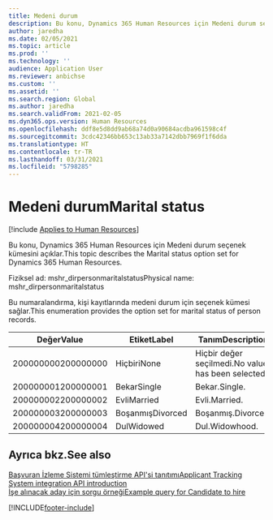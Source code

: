 ```yaml
---
title: Medeni durum
description: Bu konu, Dynamics 365 Human Resources için Medeni durum seçenek kümesini açıklar.
author: jaredha
ms.date: 02/05/2021
ms.topic: article
ms.prod: ''
ms.technology: ''
audience: Application User
ms.reviewer: anbichse
ms.custom: ''
ms.assetid: ''
ms.search.region: Global
ms.author: jaredha
ms.search.validFrom: 2021-02-05
ms.dyn365.ops.version: Human Resources
ms.openlocfilehash: ddf8e5d8dd9ab68a74d0a90684acdba961598c4f
ms.sourcegitcommit: 3cdc42346bb653c13ab33a7142dbb7969f1f6dda
ms.translationtype: HT
ms.contentlocale: tr-TR
ms.lasthandoff: 03/31/2021
ms.locfileid: "5798285"
---
```

# <a name="marital-status"></a><span data-ttu-id="1b3fa-103">Medeni durum</span><span class="sxs-lookup"><span data-stu-id="1b3fa-103">Marital status</span></span>

[!include [Applies to Human Resources](../includes/applies-to-hr.md)]

<span data-ttu-id="1b3fa-104">Bu konu, Dynamics 365 Human Resources için Medeni durum seçenek kümesini açıklar.</span><span class="sxs-lookup"><span data-stu-id="1b3fa-104">This topic describes the Marital status option set for Dynamics 365 Human Resources.</span></span>

<span data-ttu-id="1b3fa-105">Fiziksel ad: mshr_dirpersonmaritalstatus</span><span class="sxs-lookup"><span data-stu-id="1b3fa-105">Physical name: mshr_dirpersonmaritalstatus</span></span>

<span data-ttu-id="1b3fa-106">Bu numaralandırma, kişi kayıtlarında medeni durum için seçenek kümesi sağlar.</span><span class="sxs-lookup"><span data-stu-id="1b3fa-106">This enumeration provides the option set for marital status of person records.</span></span>

| <span data-ttu-id="1b3fa-107">Değer</span><span class="sxs-lookup"><span data-stu-id="1b3fa-107">Value</span></span> | <span data-ttu-id="1b3fa-108">Etiket</span><span class="sxs-lookup"><span data-stu-id="1b3fa-108">Label</span></span> | <span data-ttu-id="1b3fa-109">Tanım</span><span class="sxs-lookup"><span data-stu-id="1b3fa-109">Description</span></span> |
| --- | --- | --- |
| <span data-ttu-id="1b3fa-110">200000000</span><span class="sxs-lookup"><span data-stu-id="1b3fa-110">200000000</span></span> | <span data-ttu-id="1b3fa-111">Hiçbiri</span><span class="sxs-lookup"><span data-stu-id="1b3fa-111">None</span></span> | <span data-ttu-id="1b3fa-112">Hiçbir değer seçilmedi.</span><span class="sxs-lookup"><span data-stu-id="1b3fa-112">No value has been selected.</span></span>
| <span data-ttu-id="1b3fa-113">200000001</span><span class="sxs-lookup"><span data-stu-id="1b3fa-113">200000001</span></span> | <span data-ttu-id="1b3fa-114">Bekar</span><span class="sxs-lookup"><span data-stu-id="1b3fa-114">Single</span></span> | <span data-ttu-id="1b3fa-115">Bekar.</span><span class="sxs-lookup"><span data-stu-id="1b3fa-115">Single.</span></span> |
| <span data-ttu-id="1b3fa-116">200000002</span><span class="sxs-lookup"><span data-stu-id="1b3fa-116">200000002</span></span> | <span data-ttu-id="1b3fa-117">Evli</span><span class="sxs-lookup"><span data-stu-id="1b3fa-117">Married</span></span> | <span data-ttu-id="1b3fa-118">Evli.</span><span class="sxs-lookup"><span data-stu-id="1b3fa-118">Married.</span></span> |
| <span data-ttu-id="1b3fa-119">200000003</span><span class="sxs-lookup"><span data-stu-id="1b3fa-119">200000003</span></span> | <span data-ttu-id="1b3fa-120">Boşanmış</span><span class="sxs-lookup"><span data-stu-id="1b3fa-120">Divorced</span></span> | <span data-ttu-id="1b3fa-121">Boşanmış.</span><span class="sxs-lookup"><span data-stu-id="1b3fa-121">Divorced.</span></span> |
| <span data-ttu-id="1b3fa-122">200000004</span><span class="sxs-lookup"><span data-stu-id="1b3fa-122">200000004</span></span> | <span data-ttu-id="1b3fa-123">Dul</span><span class="sxs-lookup"><span data-stu-id="1b3fa-123">Widowed</span></span> | <span data-ttu-id="1b3fa-124">Dul.</span><span class="sxs-lookup"><span data-stu-id="1b3fa-124">Widowhood.</span></span> |

## <a name="see-also"></a><span data-ttu-id="1b3fa-125">Ayrıca bkz.</span><span class="sxs-lookup"><span data-stu-id="1b3fa-125">See also</span></span>

[<span data-ttu-id="1b3fa-126">Başvuran İzleme Sistemi tümleştirme API'si tanıtımı</span><span class="sxs-lookup"><span data-stu-id="1b3fa-126">Applicant Tracking System integration API introduction</span></span>](hr-admin-integration-ats-api-introduction.md)<br>
[<span data-ttu-id="1b3fa-127">İşe alınacak aday için sorgu örneği</span><span class="sxs-lookup"><span data-stu-id="1b3fa-127">Example query for Candidate to hire</span></span>](hr-admin-integration-ats-api-candidate-to-hire-example-query.md)


[!INCLUDE[footer-include](../includes/footer-banner.md)]